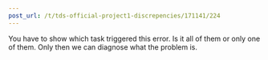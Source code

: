 ```yaml
---
post_url: /t/tds-official-project1-discrepencies/171141/224
---
```

You have to show which task triggered this error. Is it all of them or only one of them. Only then we can diagnose what the problem is.